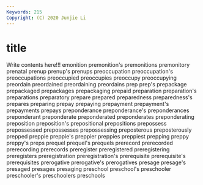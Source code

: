 ```yaml
---
Keywords: 215
Copyright: (C) 2020 Junjie Li
---
```


# title

Write contents here!!!
emonition 
premonition's 
premonitions 
premonitory
prenatal 
prenup 
prenup's 
prenups 
preoccupation 
preoccupation's 
preoccupations 
preoccupied 
preoccupies 
preoccupy
preoccupying 
preordain 
preordained 
preordaining 
preordains 
prep 
prep's 
prepackage 
prepackaged 
prepackages
prepackaging 
prepaid 
preparation 
preparation's 
preparations 
preparatory 
prepare 
prepared 
preparedness 
preparedness's
prepares 
preparing 
prepay 
prepaying 
prepayment 
prepayment's 
prepayments 
prepays 
preponderance 
preponderance's
preponderances 
preponderant 
preponderate 
preponderated 
preponderates 
preponderating 
preposition 
preposition's 
prepositional 
prepositions
prepossess 
prepossessed 
prepossesses 
prepossessing 
preposterous 
preposterously 
prepped 
preppie 
preppie's 
preppier
preppies 
preppiest 
prepping 
preppy 
preppy's 
preps 
prequel 
prequel's 
prequels 
prerecord
prerecorded 
prerecording 
prerecords 
preregister 
preregistered 
preregistering 
preregisters 
preregistration 
preregistration's 
prerequisite
prerequisite's 
prerequisites 
prerogative 
prerogative's 
prerogatives 
presage 
presage's 
presaged 
presages 
presaging
preschool 
preschool's 
preschooler 
preschooler's 
preschoolers 
preschools 
